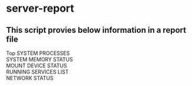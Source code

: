 # server-report

## This script provies below information in a report file
Top SYSTEM PROCESSES<br>
SYSTEM MEMORY STATUS<br>
MOUNT DEVICE STATUS<br>
RUNNING SERVICES LIST<br>
NETWORK STATUS<br>
